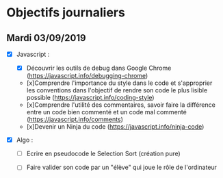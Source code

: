 # Objectifs journaliers

## Mardi 03/09/2019


* [x] Javascript :
  * [x] Découvrir les outils de debug dans Google Chrome (https://javascript.info/debugging-chrome)
  * [x]Comprendre l'importance du style dans le code et s'approprier les conventions dans l'objectif de rendre son code le plus lisible      possible (https://javascript.info/coding-style)
  * [x]Comprendre l'utilité des commentaires, savoir faire la différence entre un code bien commenté et un code mal commenté (https://javascript.info/comments)
  * [x]Devenir un Ninja du code (https://javascript.info/ninja-code)

* [x] Algo : 
  * [ ] Ecrire en pseudocode le Selection Sort (création pure)
  * [ ] Faire valider son code par un "élève" qui joue le rôle de l'ordinateur


